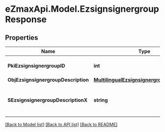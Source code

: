 
# eZmaxApi.Model.EzsignsignergroupResponse

## Properties

Name | Type | Description | Notes
------------ | ------------- | ------------- | -------------
**PkiEzsignsignergroupID** | **int** | The unique ID of the Ezsignsignergroup | 
**ObjEzsignsignergroupDescription** | [**MultilingualEzsignsignergroupDescription**](MultilingualEzsignsignergroupDescription.md) |  | 
**SEzsignsignergroupDescriptionX** | **string** | The Description of the Ezsignsignergroup in the language of the requester | [optional] 

[[Back to Model list]](../README.md#documentation-for-models)
[[Back to API list]](../README.md#documentation-for-api-endpoints)
[[Back to README]](../README.md)

